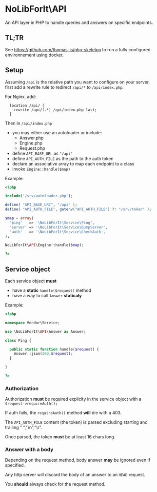 # NoLibForIt\API

An API layer in PHP to handle queries and answers on specific endpoints.


## TL;TR

See <https://github.com/thomas-is/php-skeleton> to run a fully configured
environnement using docker.

## Setup

Assuming `/api` is the relative path you want to configure on your server, first
add a rewrite rule to redirect `/api/*` to `/api/index.php`.

For Nginx, add:
```
  location /api/ {
    rewrite /api/(.*) /api/index.php last;
  }
```

Then in `/api/index.php`
- you may either use an autoloader or include:
  - Answer.php
  - Engine.php
  - Request.php
- define `API_BASE_URL` as `"/api"`
- define `API_AUTH_FILE` as the path to the auth token
- declare an associative array to map each endpoint to a class
- invoke `Engine::handle($map)`

Example:
```php
<?php

include('/srv/autoloader.php');

define( "API_BASE_URI", "/api" );
define( "API_AUTH_FILE", getenv("API_AUTH_FILE") ?: "/srv/token" );

$map = array(
  'ping'   => '\NoLibForIt\Service\Ping',
  'server' => '\NoLibForIt\Service\DumpServer',
  'auth'   => '\NoLibForIt\Service\CheckAuth',
);

NoLibForIt\API\Engine::handle($map);

?>
```

## Service object

Each service object **must**
- have a **static** `handle($request)` method
- have a way to call `Answer` **staticaly**

Example:
```php
<?php

namespace Vendor\Service;

use \NoLibForIt\API\Answer as Answer;

class Ping {

  public static function handle($request) {
    Answer::json(200,$request);
  }

}

?>
```

### Authorization

Authorization **must** be required explicity in the service object with a
`$request->requireAuth();`

If auth fails, the `requireAuth()` method **will** die with a 403.

The `API_AUTH_FILE` content (the token) is parsed excluding starting and
trailing " ","\n","\r".

Once parsed, the token **must** be at least 16 chars long.


### Answer with a body

Depending on the request method, body answer **may** be ignored even if
specified.

Any http server will discard the body of an answer to an `HEAD` request.

You **should** always check for the request method.
